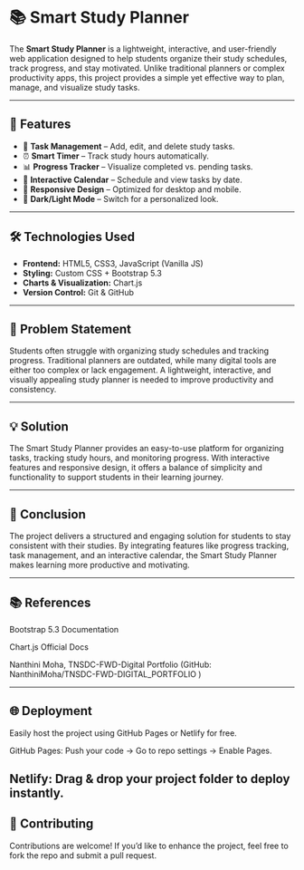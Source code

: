 # 📚 Smart Study Planner  

The **Smart Study Planner** is a lightweight, interactive, and user-friendly web application designed to help students organize their study schedules, track progress, and stay motivated. Unlike traditional planners or complex productivity apps, this project provides a simple yet effective way to plan, manage, and visualize study tasks.  

---

## 🚀 Features  

- 📝 **Task Management** – Add, edit, and delete study tasks.  
- ⏰ **Smart Timer** – Track study hours automatically.  
- 📊 **Progress Tracker** – Visualize completed vs. pending tasks.  
- 📅 **Interactive Calendar** – Schedule and view tasks by date.  
- 🎨 **Responsive Design** – Optimized for desktop and mobile.  
- 🌙 **Dark/Light Mode** – Switch for a personalized look.  

---

## 🛠️ Technologies Used  

- **Frontend:** HTML5, CSS3, JavaScript (Vanilla JS)  
- **Styling:** Custom CSS + Bootstrap 5.3  
- **Charts & Visualization:** Chart.js  
- **Version Control:** Git & GitHub  

---
## 🎯 Problem Statement

Students often struggle with organizing study schedules and tracking progress. Traditional planners are outdated, while many digital tools are either too complex or lack engagement. A lightweight, interactive, and visually appealing study planner is needed to improve productivity and consistency.

---
## 💡 Solution

The Smart Study Planner provides an easy-to-use platform for organizing tasks, tracking study hours, and monitoring progress. With interactive features and responsive design, it offers a balance of simplicity and functionality to support students in their learning journey.

---
## 📌 Conclusion

The project delivers a structured and engaging solution for students to stay consistent with their studies. By integrating features like progress tracking, task management, and an interactive calendar, the Smart Study Planner makes learning more productive and motivating.

---

## 📚 References

Bootstrap 5.3 Documentation

Chart.js Official Docs

Nanthini Moha, TNSDC-FWD-Digital Portfolio (GitHub: NanthiniMoha/TNSDC-FWD-DIGITAL_PORTFOLIO
)

---
## 🌐 Deployment

Easily host the project using GitHub Pages or Netlify for free.

GitHub Pages: Push your code → Go to repo settings → Enable Pages.

Netlify: Drag & drop your project folder to deploy instantly.
---
## 🤝 Contributing

Contributions are welcome! If you’d like to enhance the project, feel free to fork the repo and submit a pull request.
